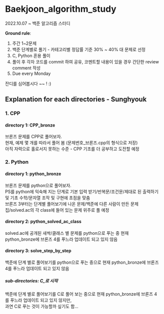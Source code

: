 # Baekjoon_algorithm_study

2022.10.07 ~ 백준 알고리즘 스터디  

**Ground rule**:  

1. 주간 1~2문제
2. 백준 단계별로 풀기 - 카테고리별 정답률 기준 30% ~ 40% 대 문제로 선정
3. C, Python 혼용 풀이
4. 풀이 후 각자 코드를 commit 하여 공유, 코멘트할 내용이 있을 경우 간단한 review comment 작성
5. Due every Monday

잔디를 심어봅시다 ~~ ! :)  

## Explanation for each directories - Sunghyouk

### 1. CPP

#### directory 1: CPP_bronze

브론즈 문제를 CPP로 풀어보자.  
현재, 예제 몇 개를 따라서 풀어 봄 (문제번호_브론즈.cpp의 형식으로 저장)  
아직 자력으로 홀로서지 못하는 수준 - CPP 기초를 더 공부하고 도전할 예정  

### 2. Python

#### directory 1: python_bronze

브론즈 문제를 python으로 풀어보자.  
PS를 python에 익숙해 지는 단계로 기본 입력 받기/반복문/조건문/제대로 된 출력하기 및 기초 수학/문자열 조작 및 구현에 초점을 맞춤  
브론즈 3부터는 단계별 풀어보기에 나온 문제/백준에 다른 사람이 만든 문제집/solved.ac의 각 class에 들어 있는 문제 위주로 풀 예정  

#### directory 2: python_solved_ac_class

solved.ac에 공개된 새싹/클래스 별 문제를 python으로 푸는 중 현재 python_bronze에 브론즈 4를 푸느라 업데이트 되고 있지 않음  

#### directory 3: solve_step_by_step

백준에 단계 별로 풀어보기를 python으로 푸는 중으로 현재 python_bronze에 브론즈 4를 푸느라 업데이트 되고 있지 않음  

##### sub-directories: C_로 시작

백준에 단계 별로 풀어보기를 C로 풀어 보는 중으로 현재 python_bronze에 브론즈 4를 푸느라 업데이트 되고 있지 않지만,  
과연 C로 푸는 것이 가능할까 싶기도 함...  
